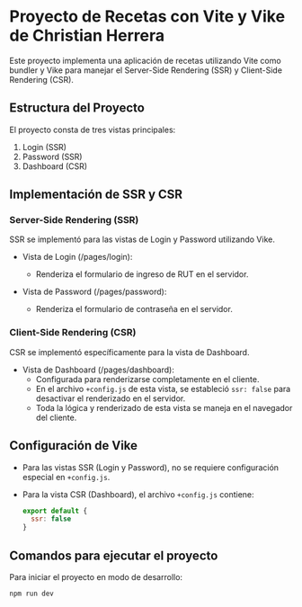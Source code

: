 # Proyecto de Recetas con Vite y Vike de Christian Herrera

Este proyecto implementa una aplicación de recetas utilizando Vite como bundler y Vike para manejar el Server-Side Rendering (SSR) y Client-Side Rendering (CSR).

## Estructura del Proyecto

El proyecto consta de tres vistas principales:

1. Login (SSR)
2. Password (SSR)
3. Dashboard (CSR)

## Implementación de SSR y CSR

### Server-Side Rendering (SSR)

SSR se implementó para las vistas de Login y Password utilizando Vike.

- Vista de Login (/pages/login):
  - Renderiza el formulario de ingreso de RUT en el servidor.

- Vista de Password (/pages/password):
  - Renderiza el formulario de contraseña en el servidor.

### Client-Side Rendering (CSR)

CSR se implementó específicamente para la vista de Dashboard.

- Vista de Dashboard (/pages/dashboard):
  - Configurada para renderizarse completamente en el cliente.
  - En el archivo `+config.js` de esta vista, se estableció `ssr: false` para desactivar el renderizado en el servidor.
  - Toda la lógica y renderizado de esta vista se maneja en el navegador del cliente.

## Configuración de Vike

- Para las vistas SSR (Login y Password), no se requiere configuración especial en `+config.js`.
- Para la vista CSR (Dashboard), el archivo `+config.js` contiene:

  ```javascript
  export default {
    ssr: false
  }

## Comandos para ejecutar el proyecto

Para iniciar el proyecto en modo de desarrollo:

```bash
npm run dev